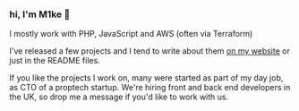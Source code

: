 ### hi, I'm M1ke 👋

I mostly work with PHP, JavaScript and AWS (often via Terraform)

I've released a few projects and I tend to write about them [on my website](https://m1ke.me) or just in the README files.

If you like the projects I work on, many were started as part of my day job, as CTO of a proptech startup. We're hiring front and back end developers in the UK, so drop me a message if you'd like to work with us.
